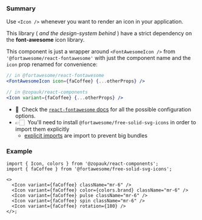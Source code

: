 ### Summary

Use `<Icon />` whenever you want to render an icon in your application.

This library ( _and the design-system behind_ ) have a strict dependency on the **font-awesome** icon library.

This component is just a wrapper around `<FontAwesomeIcon />` from `'@fortawesome/react-fontawesome'` with just the component name and the `icon` prop renamed for convenience:

```jsx static
// in @fortawesome/react-fontawesome
<FontAwesomeIcon icon={faCoffee} {...otherProps} />

// in @zopauk/react-components
<Icon variant={faCoffee} {...otherProps} />
```

- 🧐 &nbsp;Check the [`react-fontawesome` docs](https://github.com/FortAwesome/react-fontawesome) for all the possible configuration options.
- 👉🏻 &nbsp;You'll need to install `@fortawesome/free-solid-svg-icons` in order to import them explicitly
  - [explicit imports](https://github.com/FortAwesome/react-fontawesome#explicit-import) are import to prevent big bundles

### Example

```tsx
import { Icon, colors } from '@zopauk/react-components';
import { faCoffee } from '@fortawesome/free-solid-svg-icons';

<>
  <Icon variant={faCoffee} className="mr-6" />
  <Icon variant={faCoffee} color={colors.brand} className="mr-6" />
  <Icon variant={faCoffee} pulse className="mr-6" />
  <Icon variant={faCoffee} spin className="mr-6" />
  <Icon variant={faCoffee} rotation={180} />
</>;
```
